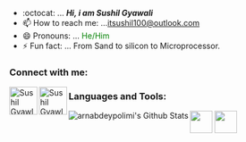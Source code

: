 

- :octocat: ...<i> <b>Hi, i am Sushil Gyawali</b></i>
- 📫 How to reach me: ...<span style="color: green">itsushil100@outlook.com</span>
- 😄 Pronouns: ... <span style="color: green">He/Him</span>
- ⚡ Fun fact: ... From Sand to silicon to Microprocessor.

### Connect with me:
<a href="https://twitter.com/SushilGyawali14">
  <img align="left" alt="Sushil Gyawlai | Twitter" width="50px" src="https://cdn4.iconfinder.com/data/icons/bettericons/354/twitter-circle-512.png" />
</a>
<a href="https://www.linkedin.com/in/sushil-gyawali-351828167/">
  <img align="left" alt="Sushil Gyawlai | Linkedin" width="50px" src="https://www.flaticon.com/svg/static/icons/svg/1384/1384889.svg" />
</a>

### Languages and Tools:
<img height="40" src="https://www.flaticon.com/svg/static/icons/svg/1822/1822899.svg">
<img height="40" src="https://upload.wikimedia.org/wikipedia/commons/thumb/1/18/ISO_C%2B%2B_Logo.svg/1200px-ISO_C%2B%2B_Logo.svg.png">
<img align="left" alt="arnabdeypolimi's Github Stats" src="https://github-readme-stats.vercel.app/api?username=sushil787&show_icons=true&hide_border=true" />






